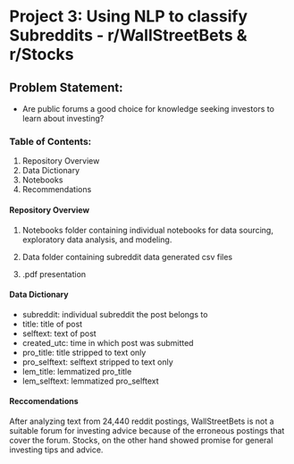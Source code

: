 # Project 3: Using NLP to classify Subreddits - r/WallStreetBets & r/Stocks

## Problem Statement:
- Are public forums a good choice for knowledge seeking investors to learn about investing? 

### Table of Contents:
1. Repository Overview
2. Data Dictionary
3. Notebooks
4. Recommendations
   
#### Repository Overview
1. Notebooks folder containing individual notebooks for data sourcing, exploratory data analysis, and modeling. 

2. Data folder containing subreddit data generated csv files 

3. .pdf presentation 

#### Data Dictionary
- subreddit: individual subreddit the post belongs to
- title: title of post
- selftext: text of post
- created_utc: time in which post was submitted
- pro_title: title stripped to text only
- pro_selftext: selftext stripped to text only
- lem_title: lemmatized pro_title 
- lem_selftext: lemmatized pro_selftext

#### Reccomendations

After analyzing text from 24,440 reddit postings, WallStreetBets is not a suitable forum for investing advice because of the erroneous postings that cover the forum.  Stocks, on the other hand showed promise for general investing tips and advice.

